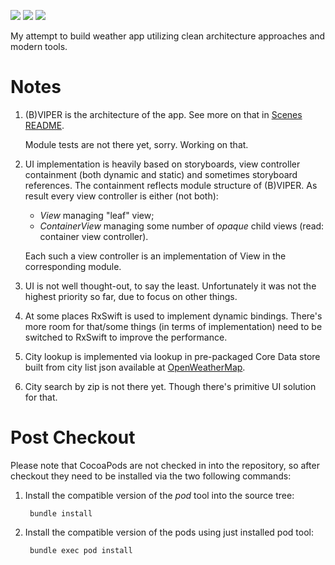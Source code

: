 [![](https://travis-ci.org/grigorye/Weather.svg?branch=master)](https://travis-ci.org/grigorye/Weather)
[![](https://codecov.io/gh/grigorye/Weather/branch/master/graph/badge.svg)](https://codecov.io/gh/grigorye/Weather)
[![](https://gitlab.com/grigorye/Weather/badges/master/pipeline.svg)](https://gitlab.com/grigorye/Weather/commits/master)

My attempt to build weather app utilizing clean architecture approaches and modern tools.

# Notes

1. (B)VIPER is the architecture of the app. See more on that in [Scenes README](./Modules/WeatherApp/WeatherApp/Scenes/README.md).

   Module tests are not there yet, sorry. Working on that.

2. UI implementation is heavily based on storyboards, view controller containment (both dynamic and static) and sometimes storyboard references. The containment reflects module structure of (B)VIPER. As result every view controller is either (not both):

   * *View* managing "leaf" view;
   * *ContainerView* managing some number of *opaque* child views (read: container view controller).

   Each such a view controller is an implementation of View in the corresponding module.

3. UI is not well thought-out, to say the least. Unfortunately it was not the highest priority so far, due to focus on other things.

4. At some places RxSwift is used to implement dynamic bindings. There's more room for that/some things (in terms of implementation) need to be switched to RxSwift to improve the performance.

5. City lookup is implemented via lookup in pre-packaged Core Data store built from city list json available at [OpenWeatherMap](http://bulk.openweathermap.org/sample/). 

6. City search by zip is not there yet. Though there's primitive UI solution for that.

# Post Checkout

Please note that CocoaPods are not checked in into the repository, so after checkout they need to be installed via the two following commands:

1. Install the compatible version of the *pod* tool into the source tree:

        bundle install

2. Install the compatible version of the pods using just installed pod tool:

        bundle exec pod install
